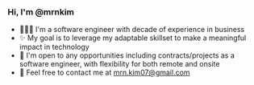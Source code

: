### Hi, I'm @mrnkim

- 👩🏻‍💻 I'm a software engineer with decade of experience in business
- ✨ My goal is to leverage my adaptable skillset to make a meaningful impact in technology
- 🙌 I'm open to any opportunities including contracts/projects as a software engineer, with flexibility for both remote and onsite
- 💌 Feel free to contact me at mrn.kim07@gmail.com
